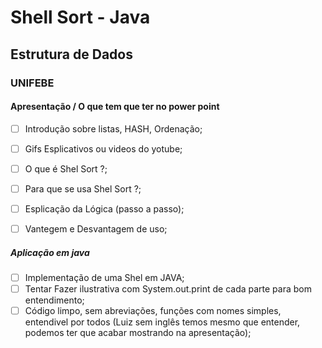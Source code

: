 # Shell Sort - Java
## Estrutura de Dados
### UNIFEBE

#### Apresentação / O que tem que ter no power point

- [ ] Introdução sobre listas, HASH, Ordenação;
- [ ] Gifs Esplicativos ou videos do yotube;
- [ ] O que é Shel Sort ?;
- [ ] Para que se usa Shel Sort ?;
- [ ] Esplicação da Lógica (passo a passo);
- [ ] Vantegem e Desvantagem de uso;


##### Aplicação em java

- [ ] Implementação de uma Shel em JAVA;
- [ ] Tentar Fazer ilustrativa com System.out.print de cada parte para bom entendimento;
- [ ] Código limpo, sem abreviações, funções com nomes simples, entendivel por todos (Luiz sem inglês temos mesmo que entender, podemos ter que acabar mostrando na apresentação);
